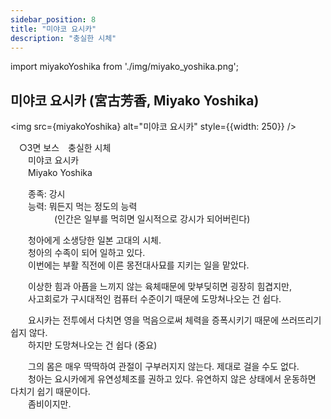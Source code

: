 ```yaml
---
sidebar_position: 8
title: "미야코 요시카"
description: "충실한 시체"
---
```


import miyakoYoshika from './img/miyako_yoshika.png';

## 미야코 요시카 (宮古芳香, Miyako Yoshika)

<img src={miyakoYoshika} alt="미야코 요시카" style={{width: 250}} />

　○3면 보스　충실한 시체  
　　미야코 요시카  
　　Miyako Yoshika  

　　종족: 강시  
　　능력: 뭐든지 먹는 정도의 능력  
　　　　　(인간은 일부를 먹히면 일시적으로 강시가 되어버린다)  

　　청아에게 소생당한 일본 고대의 시체.  
　　청아의 수족이 되어 일하고 있다.  
　　이번에는 부활 직전에 이른 몽전대사묘를 지키는 일을 맡았다.  

　　이상한 힘과 아픔을 느끼지 않는 육체때문에 맞부딪히면 굉장히 힘겹지만,  
　　사고회로가 구시대적인 컴퓨터 수준이기 때문에 도망쳐나오는 건 쉽다.  

　　요시카는 전투에서 다치면 영을 먹음으로써 체력을 증폭시키기 때문에 쓰러뜨리기 쉽지 않다.  
　　하지만 도망쳐나오는 건 쉽다 (중요)  

　　그의 몸은 매우 딱딱하여 관절이 구부러지지 않는다. 제대로 걸을 수도 없다.  
　　청아는 요시카에게 유연성체조를 권하고 있다. 유연하지 않은 상태에서 운동하면 다치기 쉽기 때문이다.  
　　좀비이지만.
